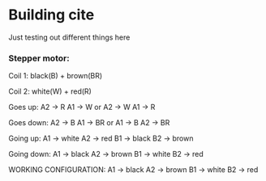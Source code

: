# Building cite

Just testing out different things here

### Stepper motor:

Coil 1: black(B) + brown(BR)

Coil 2: white(W) + red(R)

Goes up:
A2 -> R
A1 -> W
or
A2 -> W
A1 -> R

Goes down:
A2 -> B
A1 -> BR
or
A1 -> B
A2 -> BR

Going up:
A1 -> white
A2 -> red
B1 -> black
B2 -> brown

Going down:
A1 -> black
A2 -> brown
B1 -> white
B2 -> red


WORKING CONFIGURATION:
A1 -> black
A2 -> brown
B1 -> white
B2 -> red

